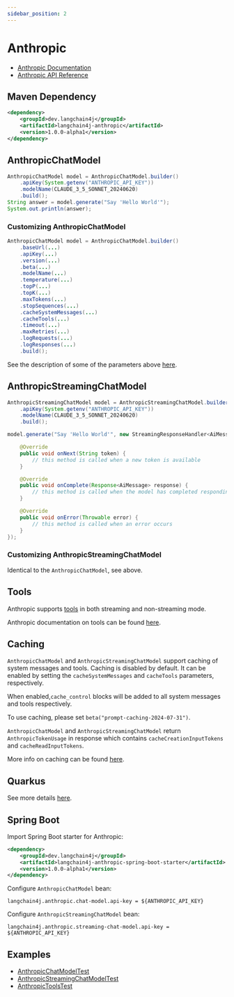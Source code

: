 ```yaml
---
sidebar_position: 2
---
```


# Anthropic

- [Anthropic Documentation](https://docs.anthropic.com/claude/docs)
- [Anthropic API Reference](https://docs.anthropic.com/claude/reference)

## Maven Dependency

```xml
<dependency>
    <groupId>dev.langchain4j</groupId>
    <artifactId>langchain4j-anthropic</artifactId>
    <version>1.0.0-alpha1</version>
</dependency>
```

## AnthropicChatModel

```java
AnthropicChatModel model = AnthropicChatModel.builder()
    .apiKey(System.getenv("ANTHROPIC_API_KEY"))
    .modelName(CLAUDE_3_5_SONNET_20240620)
    .build();
String answer = model.generate("Say 'Hello World'");
System.out.println(answer);
```

### Customizing AnthropicChatModel
```java
AnthropicChatModel model = AnthropicChatModel.builder()
    .baseUrl(...)
    .apiKey(...)
    .version(...)
    .beta(...)
    .modelName(...)
    .temperature(...)
    .topP(...)
    .topK(...)
    .maxTokens(...)
    .stopSequences(...)
    .cacheSystemMessages(...)
    .cacheTools(...)
    .timeout(...)
    .maxRetries(...)
    .logRequests(...)
    .logResponses(...)
    .build();
```
See the description of some of the parameters above [here](https://docs.anthropic.com/claude/reference/messages_post).

## AnthropicStreamingChatModel
```java
AnthropicStreamingChatModel model = AnthropicStreamingChatModel.builder()
    .apiKey(System.getenv("ANTHROPIC_API_KEY"))
    .modelName(CLAUDE_3_5_SONNET_20240620)
    .build();

model.generate("Say 'Hello World'", new StreamingResponseHandler<AiMessage>() {

    @Override
    public void onNext(String token) {
        // this method is called when a new token is available
    }

    @Override
    public void onComplete(Response<AiMessage> response) {
        // this method is called when the model has completed responding
    }

    @Override
    public void onError(Throwable error) {
        // this method is called when an error occurs
    }
});
```

### Customizing AnthropicStreamingChatModel

Identical to the `AnthropicChatModel`, see above.

## Tools

Anthropic supports [tools](/tutorials/tools) in both streaming and non-streaming mode.

Anthropic documentation on tools can be found [here](https://docs.anthropic.com/claude/docs/tool-use).

## Caching

`AnthropicChatModel` and `AnthropicStreamingChatModel` support caching of system messages and tools.
Caching is disabled by default.
It can be enabled by setting the `cacheSystemMessages` and `cacheTools` parameters, respectively.

When enabled,`cache_control` blocks will be added to all system messages and tools respectively.

To use caching, please set `beta("prompt-caching-2024-07-31")`.

`AnthropicChatModel` and `AnthropicStreamingChatModel` return `AnthropicTokenUsage` in response which
contains `cacheCreationInputTokens` and `cacheReadInputTokens`.

More info on caching can be found [here](https://docs.anthropic.com/en/docs/build-with-claude/prompt-caching).

## Quarkus

See more details [here](https://docs.quarkiverse.io/quarkus-langchain4j/dev/anthropic.html).

## Spring Boot

Import Spring Boot starter for Anthropic:
```xml
<dependency>
    <groupId>dev.langchain4j</groupId>
    <artifactId>langchain4j-anthropic-spring-boot-starter</artifactId>
    <version>1.0.0-alpha1</version>
</dependency>
```

Configure `AnthropicChatModel` bean:
```
langchain4j.anthropic.chat-model.api-key = ${ANTHROPIC_API_KEY}
```

Configure `AnthropicStreamingChatModel` bean:
```
langchain4j.anthropic.streaming-chat-model.api-key = ${ANTHROPIC_API_KEY}
```


## Examples

- [AnthropicChatModelTest](https://github.com/langchain4j/langchain4j-examples/blob/main/anthropic-examples/src/main/java/AnthropicChatModelTest.java)
- [AnthropicStreamingChatModelTest](https://github.com/langchain4j/langchain4j-examples/blob/main/anthropic-examples/src/main/java/AnthropicStreamingChatModelTest.java)
- [AnthropicToolsTest](https://github.com/langchain4j/langchain4j-examples/blob/main/anthropic-examples/src/main/java/AnthropicToolsTest.java)
